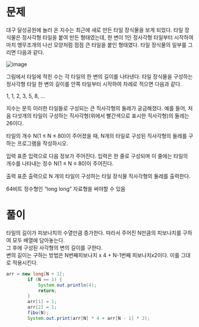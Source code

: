 # 문제
대구 달성공원에 놀러 온 지수는 최근에 새로 만든 타일 장식물을 보게 되었다. 타일 장식물은 정사각형 타일을 붙여 만든 형태였는데, 
한 변이 1인 정사각형 타일부터 시작하여 마치 앵무조개의 나선 모양처럼 점점 큰 타일을 붙인 형태였다. 타일 장식물의 일부를 그리면 다음과 같다.

![image](https://user-images.githubusercontent.com/80390524/154540997-7677c8c9-2be9-4127-9c01-6ecb0f1c5555.png)


그림에서 타일에 적힌 수는 각 타일의 한 변의 길이를 나타낸다. 타일 장식물을 구성하는 정사각형 타일 한 변의 길이를 안쪽 타일부터 시작하여 차례로 적으면 다음과 같다.

1, 1, 2, 3, 5, 8, ... 

지수는 문득 이러한 타일들로 구성되는 큰 직사각형의 둘레가 궁금해졌다. 예를 들어, 처음 다섯개의 타일이 구성하는 직사각형(위에서 빨간색으로 표시한 직사각형)의 둘레는 26이다.

타일의 개수 N(1 ≤ N ≤ 80)이 주어졌을 때, N개의 타일로 구성된 직사각형의 둘레를 구하는 프로그램을 작성하시오.

입력
표준 입력으로 다음 정보가 주어진다. 입력은 한 줄로 구성되며 이 줄에는 타일의 개수를 나타내는 정수 N(1 ≤ N ≤ 80)이 주어진다. 

출력
표준 출력으로 N 개의 타일이 구성하는 타일 장식물 직사각형의 둘레를 출력한다. 

64비트 정수형인 “long long” 자료형을 써야할 수 있음



# 풀이
타일의 길이가 피보나치의 수열만큼 증가한다. 따라서 주어진 N만큼의 피보나치를 구하여 모두 배열에 담아놓는다.   
그 후에 구성된 사각형의 변의 길이를 구한다.   
변의 길이는 구하는 방법은 N번째피보나치 x 4 + N-1번째 피보나치x2이다. 이를 그대로 적용시킨다.   
```java
arr = new long[N + 1];
		if (N == 1) {
			System.out.println(4);
			return;
		}
		arr[1] = 1;
		arr[2] = 1;
		fibo(N);
		System.out.print(arr[N] * 4 + arr[N - 1] * 2);
```
